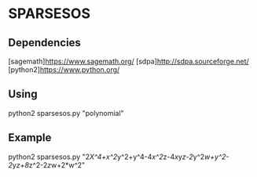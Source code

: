 SPARSESOS
================

Dependencies
----------------
[sagemath]https://www.sagemath.org/
[sdpa]http://sdpa.sourceforge.net/
[python2]https://www.python.org/

Using
---------------
python2 sparsesos.py   "polynomial"

Example
--------------
python2 sparsesos.py "2*X^4+x^2*y^2+y^4-4*x^2*z-4*x*y*z-2*y^2*w+y^2-2*y*z+8*z^2-2*z*w+2*w^2"
